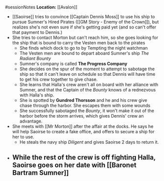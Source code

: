#sessionNotes 
**Location:** [[Avalon]]

- [[Saoirse]] tries to convince [[Captain Dennis Moss]] to use his ship to pursue Sumner's Hired Pirates ([[GM Story - Enemy of the Crown]]), but realizes she's not even sure if she's getting paid yet (and so can't offer that payment to Dennis.)
- She tries to contact Morton but can't reach him, so she goes looking for the ship that is bound to carry the Vesten men back to the pirates
	- She finds which dock to go to by Tempting the night watchman
	- The Vesten men are bound to depart aboard Sumner's ship *The Radiant Bounty*
	- Sumner's company is called **The Progress Company**
	- She decides on the spur of the moment to attempt to sabotage the ship so that it can't leave on schedule so that Dennis will have time to get his crew together to give chase.
	- She learns that Halla's crew aren't all on board with her alliance with Sumner, and that the Captain of the *Bounty* knows of a rednezvous with Halla's ship.
	- She is spotted by **Gundred Thorsson** and he and his crew give chase through the harbor.  She escapes them with some wounds
	- She successfully sabotaged the *Bounty*, it won't make it out of the harbor before the storm arrives, which gives Dennis' crew an advantage.
- She meets with [[Mr Morton]] after the affair at the docks.  He says he will help Saoirse to create a fake office, and offers to secure a ship for her to use.
	- He steals the navy ship *Diligent* and gives Saoirse 2 days to return it.
- While the rest of the crew is off fighting Halla, Saoirse goes on her date with [[Baronet Bartram Sumner]]
	- 